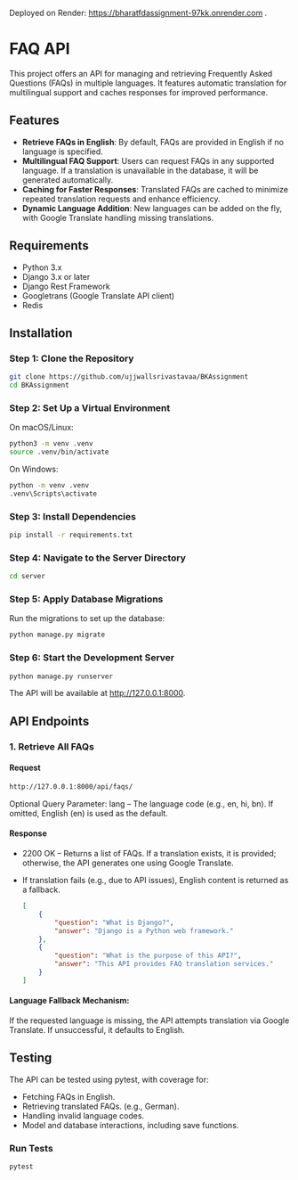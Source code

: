 Deployed on Render: https://bharatfdassignment-97kk.onrender.com .

# FAQ API

This project offers an API for managing and retrieving Frequently Asked Questions (FAQs) in multiple languages. It features automatic translation for multilingual support and caches responses for improved performance.

## Features

- **Retrieve FAQs in English**: By default, FAQs are provided in English if no language is specified.
- **Multilingual FAQ Support**: Users can request FAQs in any supported language. If a translation is unavailable in the database, it will be generated automatically.
- **Caching for Faster Responses**: Translated FAQs are cached to minimize repeated translation requests and enhance efficiency.
- **Dynamic Language Addition**: New languages can be added on the fly, with Google Translate handling missing translations.

## Requirements

- Python 3.x
- Django 3.x or later
- Django Rest Framework
- Googletrans (Google Translate API client)
- Redis 

## Installation

### Step 1: Clone the Repository

  ```bash
  git clone https://github.com/ujjwallsrivastavaa/BKAssignment
  cd BKAssignment
  ```
### Step 2: Set Up a Virtual Environment
On macOS/Linux:

```bash
python3 -m venv .venv
source .venv/bin/activate
```
On Windows:

```bash
python -m venv .venv
.venv\Scripts\activate
```

### Step 3: Install Dependencies

```bash
pip install -r requirements.txt
```

### Step 4: Navigate to the Server Directory

```bash
cd server
```

### Step 5: Apply Database Migrations
Run the migrations to set up the database:

```bash
python manage.py migrate
```

### Step 6: Start the Development Server

```bash
python manage.py runserver
```
The API will be available at http://127.0.0.1:8000.

## API Endpoints
### 1. Retrieve All FAQs
#### Request
```bash
http://127.0.0.1:8000/api/faqs/ 
```
Optional Query Parameter: lang – The language code (e.g., en, hi, bn). If omitted, English (en) is used as the default.

#### Response
- 2200 OK – Returns a list of FAQs. If a translation exists, it is provided; otherwise, the API generates one using Google Translate.
- If translation fails (e.g., due to API issues), English content is returned as a fallback.


  ```json
  [
      {
          "question": "What is Django?",
          "answer": "Django is a Python web framework."
      },
      {
          "question": "What is the purpose of this API?",
          "answer": "This API provides FAQ translation services."
      }
  ]
  ```
#### Language Fallback Mechanism:

If the requested language is missing, the API attempts translation via Google Translate. If unsuccessful, it defaults to English.

## Testing

The API can be tested using pytest, with coverage for:

- Fetching FAQs in English.
- Retrieving translated FAQs. (e.g., German).
- Handling invalid language codes.
- Model and database interactions, including save functions.

### Run Tests

```bash
pytest
```

